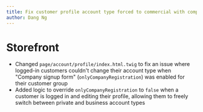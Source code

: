 ```yaml
---
title: Fix customer profile account type forced to commercial with company signup form
author: Dang Ng
---
```

# Storefront
* Changed `page/account/profile/index.html.twig` to fix an issue where logged-in customers couldn't change their account type when "Company signup form" (`onlyCompanyRegistration`) was enabled for their customer group
* Added logic to override `onlyCompanyRegistration` to `false` when a customer is logged in and editing their profile, allowing them to freely switch between private and business account types